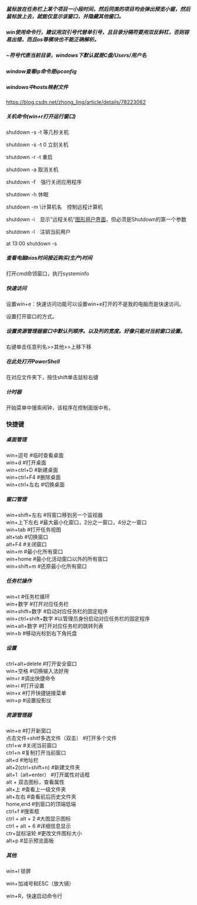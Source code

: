##### 鼠标放在任务栏上某个项目一小段时间，然后同类的项目均会弹出预览小窗，然后鼠标放上去，就能仅显示该窗口，并隐藏其他窗口。

##### win使用命令行，建议用双引号代替单引号，且目录分隔符要用双反斜杠，否则容易出错，而且os等模块也不能正确解析。

##### ~符号代表当前目录，windows下默认就是C盘/Users/用户名

##### window查看ip命令是ipconfig

##### windows中hosts映射文件 

https://blog.csdn.net/zhong_ling/article/details/78223062

##### 关机命令(win+r打开运行窗口)

shutdown -s -t 等几秒关机

shutdown -s -t 0 立刻关机

shutdown -r -t 重启

shutdown -a 取消关机

shutdown -f　强行关闭应用程序

shutdown -h 休眠

shutdown -m \\计算机名　控制远程计算机

shutdown -i　显示“远程关机”[图形用户界面](https://baike.baidu.com/item/图形用户界面)，但必须是Shutdown的第一个参数

shutdown -l　注销当前用户

at 13:00 shutdown -s



##### 查看电脑bios时间接近购买(生产)时间

打开cmd命领窗口，执行systeminfo



##### 快速访问

设置win+e：快速访问功能可以设置win+e打开的不是我的电脑而是快速访问。

设置打开窗口的方式。



##### 设置资源管理器窗口中默认列顺序。以及列的宽度。好像只能对当前窗口设置。

右键单击任意列名>>其他>>上移下移





##### 在此处打开PowerShell

在对应文件夹下，按住shift单击鼠标右键





##### 计时器

开始菜单中搜索闹钟，该程序在控制面版中有。





### 快捷键

##### 桌面管理  

win+逗号  #临时查看桌面  
win+d  #打开桌面  
win+ctrl+D  #新建桌面  
win+ctrl+F4  #删除桌面  
win+ctrl+左右  #切换桌面  

##### 窗口管理  

win+shift+左右  #将窗口移到另一个监视器  
win+上下左右   #最大最小化窗口，2分之一窗口，4分之一窗口  
win+tab  #打开任务视图  
alt+tab  #切换窗口  
alt+F4  #关闭窗口  
win+m  #最小化所有窗口  
win+home  #最小化活动窗口以外的所有窗口  
win+shift+m  #还原最小化所有窗口  

##### 任务栏操作  

win+t  #任务栏循环   
win+数字  #打开对应任务栏  
win+shift+数字  #启动对应任务栏的固定程序   
win+ctrl+shift+数字  #以管理员身份启动对应任务栏的固定程序  
win+alt+数字  #打开对应任务栏的跳转列表  
win+b  #移动光标到右下角托盘  

##### 设置  

ctrl+alt+delete  #打开安全窗口  
win+空格  #切换输入法好用  
win+r  #调出快捷命令  
win+i  #打开设置  
win+x  #打开快捷链接菜单  
win+p  #设置投影仪  

##### 资源管理器  

win+e  #打开新窗口  
点击文件+shitf多选文件（双击）  #打开多个文件  
ctrl+w  #关闭当前窗口  
ctrl+n  #复制打开当前窗口  
alt+d  #地址栏  
alt+2(ctrl+shift+n)  #新建文件夹  
alt+1（alt+enter）  #打开属性对话框  
alt + 双击图标，查看属性  
alt+上  #查看上一级文件夹  
alt+左右  #查看前后历史文件夹  
home,end  #到窗口的顶端低端  
ctrl+f  #搜索框  
ctrl + alt + 2  #大图显示图标  
ctrl + alt + 6  #详细信息显示  
ctr+鼠标滚轮  #更改文件图标大小  
alt+p  #显示预览面板

##### 其他  

win+l  锁屏

win+加减号和ESC（放大镜）

win+R，快速启动命令行





